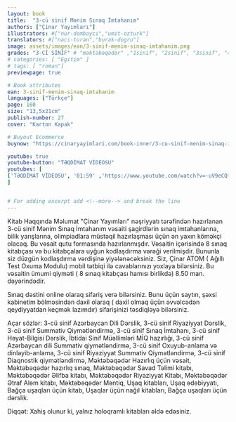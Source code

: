 ```yaml
---
layout: book
title:  "3-cü sinif Mənim Sınaq İmtahanım"
authors: ["Çinar Yayımları"]
illustrators: #["nur-dombayci","umit-ozturk"]
translators: #["naci-turan","burak-dogru"]
image: assets/images/ean/3-sinif-menim-sinaq-imtahanim.png
grades: "3-Cİ SİNİF" # "məktəbəqədər" ,"1sinif", "2sinif", "3sinif", "4sinif", "5sinif"
# categories: [ "Egitim" ]
# tags: [ "roman"]
previewpage: true

# Book attributes
ean: 3-sinif-menim-sinaq-imtahanim
languages: ["Türkçe"]
page: 160
size: "13,5x21cm"
publish-number: 27
cover: "Karton Kapak"

# Buyout Ecommerce
buynow: "https://cinaryayimlari.com/book-inner/3-cu-sinif-menim-sinaq-imtahanim-44"

youtube: true
youtube-button: "TƏQDİMAT VİDEOSU" 
youtubes: [ 
['TƏQDİMAT VİDEOSU', '01:59' ,'https://www.youtube.com/watch?v=-uV9eCQfhks']
]


# For adding excerpt add <!--more--> and break the line
---
```

Kitab Haqqında Məlumat
"Çinar Yayımları" nəşriyyatı tərəfindən hazırlanan 3-cü sinif Mənim Sınaq İmtahanım vəsaiti şagirdlərin sınaq imtahanlarına, bilik yarışlarına, olimpiadlara müstəqil hazırlaşması üçün ən yaxın köməkçi olacaq. Bu vəsait qutu formasında hazırlanmışdır. Vəsaitin içərisində 8 sınaq kitabçası və bu kitabçalara uyğun kodlaşdırma vərəği verilmişdir. Bununla siz düzgün kodlaşdırma vərdişinə yiyələnəcəksiniz. Siz, Çinar ATOM ( Ağıllı Test Oxuma Modulu) mobil tətbiqi ilə cavablarınızı yoxlaya bilərsiniz. Bu vəsaitin ümumi qiyməti ( 8 sınaq kitabçası hamısı birlikdə) 8.50 man. dəyərindədir.

Sınaq dəstini online olaraq sifariş verə bilərsiniz. Bunu üçün saytın, şəxsi kabinetim bölməsindən daxil olaraq ( daxil olmaq üçün əvvəlcədən qeydiyyatdan keçmək lazımdır) sifarişinizi təsdiqləyə bilərsiniz.

Açar sözlər: 3-cü sinif Azərbaycan Dili Dərslik, 3-cü sinif Riyaziyyat Dərslik, 3-cü sinif Summativ Qiymətləndirmə, 3-cü sinif Sınaq İmtahanı, 3-cü sinif Həyat-Bilgisi Dərslik, İbtidai Sinif Müəllimləri MİQ hazırlığı, 3-cü sinif Azərbaycan dili Summativ qiymətləndirmə, 3-cü sinif Oxuyub-anlama və dinləyib-anlama, 3-cü sinif Riyaziyyat Summativ Qiymətləndirmə, 3-cü sinif Diaqnostik qiymətləndirmə, Məktəbəqədər Hazırlıq üçün vəsait, Məktəbəqədər hazırlıq sınaq, Məktəbəqədər Savad Təlimi kitabı, Məktəbəqədər Əlifba kitabı, Məktəbəqədər Riyaziyyat Kitabı, Məktəbəqədər Ətraf Aləm kitabı, Məktəbəqədər Məntiq, Uşaq kitabları, Uşaq ədəbiyyatı, Bağça uşaqları üçün kitab, Uşaqlar üçün nağıl kitabları, Bağça uşaqları üçün dərslik.

Diqqət: Xahiş olunur ki, yalnız holoqramlı kitabları əldə edəsiniz.

<!--more--> 